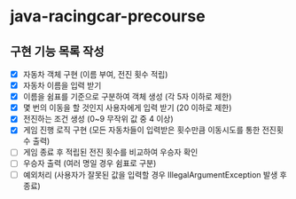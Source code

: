 # java-racingcar-precourse

## 구현 기능 목록 작성

- [x] 자동차 객체 구현 (이름 부여, 전진 횟수 적립)
- [x] 자동차 이름을 입력 받기
- [x] 이름을 쉼표를 기준으로 구분하여 객체 생성 (각 5자 이하로 제한)
- [x] 몇 번의 이동을 할 것인지 사용자에게 입력 받기 (20 이하로 제한)
- [x] 전진하는 조건 생성 (0~9 무작위 값 중 4 이상)
- [x] 게임 진행 로직 구현 (모든 자동차들이 입력받은 횟수만큼 이동시도를 통한 전진횟수 출력)
- [ ] 게임 종료 후 적립된 전진 횟수를 비교하여 우승자 확인
- [ ] 우승자 출력 (여러 명일 경우 쉼표로 구분)
- [ ] 예외처리 (사용자가 잘못된 값을 입력할 경우 IllegalArgumentException 발생 후 종료)